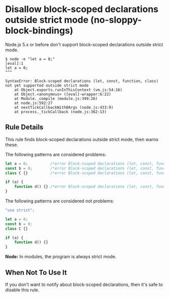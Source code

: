# Disallow block-scoped declarations outside strict mode (no-sloppy-block-bindings)

Node.js 5.x or before don't support block-scoped declarations outside strict mode.

```
$ node -e "let a = 0;"
[eval]:1
let a = 0;
^^^

SyntaxError: Block-scoped declarations (let, const, function, class) not yet supported outside strict mode
    at Object.exports.runInThisContext (vm.js:54:16)
    at Object.<anonymous> ([eval]-wrapper:6:22)
    at Module._compile (module.js:399:26)
    at node.js:592:27
    at nextTickCallbackWith0Args (node.js:433:9)
    at process._tickCallback (node.js:362:13)
```

## Rule Details

This rule finds block-scoped declarations outside strict mode, then warns these.

The following patterns are considered problems:

```js
let a = 0;          /*error Block-scoped declarations (let, const, function, class) not yet supported outside strict mode.*/
const b = 0;        /*error Block-scoped declarations (let, const, function, class) not yet supported outside strict mode.*/
class C {}          /*error Block-scoped declarations (let, const, function, class) not yet supported outside strict mode.*/

if (a) {
    function d() {} /*error Block-scoped declarations (let, const, function, class) not yet supported outside strict mode.*/
}
```

The following patterns are considered not problems:

```js
"use strict";

let a = 0;
const b = 0;
class C {}

if (a) {
    function d() {}
}
```

**Node:** In modules, the program is always strict mode.

## When Not To Use It

If you don't want to notify about block-scoped declarations, then it's safe to disable this rule.
